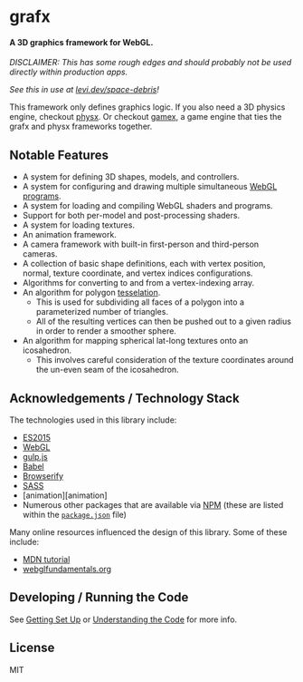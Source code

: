 # grafx

#### A 3D graphics framework for WebGL.

_DISCLAIMER: This has some rough edges and should probably not be used directly within production apps._

_See this in use at [levi.dev/space-debris][demo]!_

This framework only defines graphics logic. If you also need a 3D physics engine, checkout
[physx][physx]. Or checkout [gamex][gamex], a game engine that ties the grafx and physx frameworks
together.

## Notable Features

- A system for defining 3D shapes, models, and controllers.
- A system for configuring and drawing multiple simultaneous [WebGL programs][webgl-program].
- A system for loading and compiling WebGL shaders and programs.
- Support for both per-model and post-processing shaders.
- A system for loading textures.
- An animation framework.
- A camera framework with built-in first-person and third-person cameras.
- A collection of basic shape definitions, each with vertex position, normal, texture coordinate,
  and vertex indices configurations.
- Algorithms for converting to and from a vertex-indexing array.
- An algorithm for polygon [tesselation][tesselation].
  - This is used for subdividing all faces of a polygon into a parameterized number of triangles.
  - All of the resulting vertices can then be pushed out to a given radius in order to render a
    smoother sphere.
- An algorithm for mapping spherical lat-long textures onto an icosahedron.
  - This involves careful consideration of the texture coordinates around the un-even seam of the
    icosahedron.

## Acknowledgements / Technology Stack

The technologies used in this library include:

- [ES2015][es2015]
- [WebGL][webgl]
- [gulp.js][gulp]
- [Babel][babel]
- [Browserify][browserify]
- [SASS][sass]
- [animation][animation]
- Numerous other packages that are available via [NPM][npm] (these are listed within the
  [`package.json`](./package.json) file)

Many online resources influenced the design of this library. Some of these include:

- [MDN tutorial][mdn-tutorial]
- [webglfundamentals.org][webglfundamentals]

## Developing / Running the Code

See [Getting Set Up](./docs/getting-set-up) or [Understanding the
Code](./docs/understanding-the-code) for more info.

## License

MIT

[demo]: http://levi.codes/space-debris

[physx]: https://github.com/levilindsey/physx
[gamex]: https://github.com/levilindsey/gamex
[animatex]: https://github.com/levilindsey/animatex

[es2015]: http://www.ecma-international.org/ecma-262/6.0/
[webgl]: https://developer.mozilla.org/en-US/docs/Web/API/WebGL_API
[node]: http://nodejs.org/
[babel]: https://babeljs.io/
[browserify]: http://browserify.org/
[gulp]: http://gulpjs.com/
[sass]: http://sass-lang.com/
[jasmine]: http://jasmine.github.io/
[karma]: https://karma-runner.github.io/1.0/index.html
[npm]: http://npmjs.org/
[mdn-tutorial]: https://developer.mozilla.org/en-US/docs/Web/API/WebGL_API/Tutorial/Getting_started_with_WebGL
[camera-example]: http://www.dhpoware.com/demos/glCamera3.html
[webglfundamentals]: http://webglfundamentals.org/

[webgl-program]: https://developer.mozilla.org/en-US/docs/Web/API/WebGLProgram
[tesselation]: https://en.wikipedia.org/wiki/Tessellation
